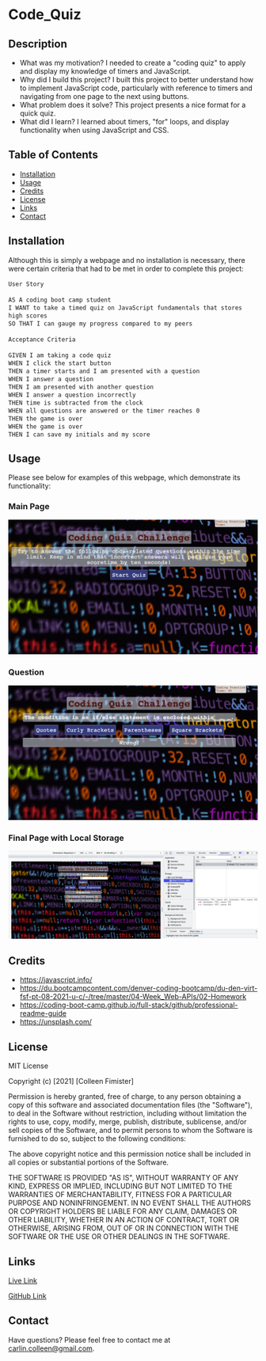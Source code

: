 # Code_Quiz

## Description

- What was my motivation? I needed to create a "coding quiz" to apply and display my knowledge of timers and JavaScript.
- Why did I build this project? I built this project to better understand how to implement JavaScript code, particularly with reference to timers and navigating from one page to the next using buttons.
- What problem does it solve? This project presents a nice format for a quick quiz.
- What did I learn? I learned about timers, "for" loops, and display functionality when using JavaScript and CSS.

## Table of Contents

- [Installation](#installation)
- [Usage](#usage)
- [Credits](#credits)
- [License](#license)
- [Links](#links)
- [Contact](#contact)

## Installation

Although this is simply a webpage and no installation is necessary, there were certain criteria that had to be met in order to complete this project:

    User Story

    AS A coding boot camp student
    I WANT to take a timed quiz on JavaScript fundamentals that stores high scores
    SO THAT I can gauge my progress compared to my peers

    Acceptance Criteria

    GIVEN I am taking a code quiz
    WHEN I click the start button
    THEN a timer starts and I am presented with a question
    WHEN I answer a question
    THEN I am presented with another question
    WHEN I answer a question incorrectly
    THEN time is subtracted from the clock
    WHEN all questions are answered or the timer reaches 0
    THEN the game is over
    WHEN the game is over
    THEN I can save my initials and my score

## Usage

Please see below for examples of this webpage, which demonstrate its functionality:

### Main Page

![1](assets/images/1.png)

### Question

![2](assets/images/2.png)

### Final Page with Local Storage

![3](assets/images/3.png)

## Credits

- https://javascript.info/
- https://du.bootcampcontent.com/denver-coding-bootcamp/du-den-virt-fsf-pt-08-2021-u-c/-/tree/master/04-Week_Web-APIs/02-Homework
- https://coding-boot-camp.github.io/full-stack/github/professional-readme-guide
- https://unsplash.com/

## License

MIT License

Copyright (c) [2021] [Colleen Fimister]

Permission is hereby granted, free of charge, to any person obtaining a copy
of this software and associated documentation files (the "Software"), to deal
in the Software without restriction, including without limitation the rights
to use, copy, modify, merge, publish, distribute, sublicense, and/or sell
copies of the Software, and to permit persons to whom the Software is
furnished to do so, subject to the following conditions:

The above copyright notice and this permission notice shall be included in all
copies or substantial portions of the Software.

THE SOFTWARE IS PROVIDED "AS IS", WITHOUT WARRANTY OF ANY KIND, EXPRESS OR
IMPLIED, INCLUDING BUT NOT LIMITED TO THE WARRANTIES OF MERCHANTABILITY,
FITNESS FOR A PARTICULAR PURPOSE AND NONINFRINGEMENT. IN NO EVENT SHALL THE
AUTHORS OR COPYRIGHT HOLDERS BE LIABLE FOR ANY CLAIM, DAMAGES OR OTHER
LIABILITY, WHETHER IN AN ACTION OF CONTRACT, TORT OR OTHERWISE, ARISING FROM,
OUT OF OR IN CONNECTION WITH THE SOFTWARE OR THE USE OR OTHER DEALINGS IN THE
SOFTWARE.

## Links

[Live Link](https://carlincb.github.io/Code_Quiz/)

[GitHub Link](https://github.com/carlincb/Code_Quiz)

## Contact

Have questions? Please feel free to contact me at carlin.colleen@gmail.com.
